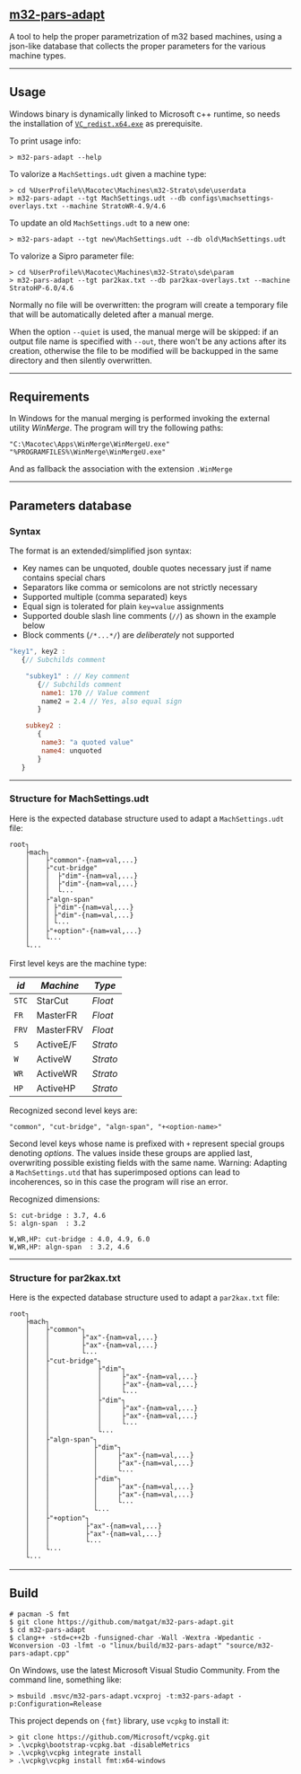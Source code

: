 ## [m32-pars-adapt](https://github.com/matgat/m32-pars-adapt.git)

A tool to help the proper parametrization of m32 based machines,
using a json-like database that collects the proper parameters for the
various machine types.



_________________________________________________________________________
## Usage
Windows binary is dynamically linked to Microsoft c++ runtime,
so needs the installation of
[`VC_redist.x64.exe`](https://aka.ms/vs/17/release/vc_redist.x64.exe)
as prerequisite.

To print usage info:
```
> m32-pars-adapt --help
```

To valorize a `MachSettings.udt` given a machine type:
```
> cd %UserProfile%\Macotec\Machines\m32-Strato\sde\userdata
> m32-pars-adapt --tgt MachSettings.udt --db configs\machsettings-overlays.txt --machine StratoWR-4.9/4.6
```

To update an old `MachSettings.udt` to a new one:
```
> m32-pars-adapt --tgt new\MachSettings.udt --db old\MachSettings.udt
```

To valorize a Sipro parameter file:
```
> cd %UserProfile%\Macotec\Machines\m32-Strato\sde\param
> m32-pars-adapt --tgt par2kax.txt --db par2kax-overlays.txt --machine StratoHP-6.0/4.6
```

Normally no file will be overwritten: the program will create a temporary
file that will be automatically deleted after a manual merge.

When the option `--quiet` is used, the manual merge will be skipped:
if an output file name is specified with `--out`,
there won't be any actions after its creation, otherwise
the file to be modified will be backupped in the same directory and
then silently overwritten.



_________________________________________________________________________
## Requirements
In Windows for the manual merging is performed
invoking the external utility *WinMerge*.
The program will try the following paths:
```
"C:\Macotec\Apps\WinMerge\WinMergeU.exe"
"%PROGRAMFILES%\WinMerge\WinMergeU.exe"
```
And as fallback the association with the extension `.WinMerge`



_________________________________________________________________________
## Parameters database
### Syntax
The format is an extended/simplified json syntax:
* Key names can be unquoted, double quotes necessary just if name contains special chars
* Separators like comma or semicolons are not strictly necessary
* Supported multiple (comma separated) keys
* Equal sign is tolerated for plain `key=value` assignments
* Supported double slash line comments (`//`) as shown in the example below
* Block comments (`/*...*/`) are *deliberately* not supported

```js
"key1", key2 :
   {// Subchilds comment

    "subkey1" : // Key comment
       {// Subchilds comment
        name1: 170 // Value comment
        name2 = 2.4 // Yes, also equal sign
       }

    subkey2 :
       {
        name3: "a quoted value"
        name4: unquoted
       }
   }
```

_________________________________________________________________________
### Structure for MachSettings.udt
Here is the expected database structure used to adapt
a `MachSettings.udt` file:
```
root┐
    ├mach┐
    │    ├"common"-{nam=val,...}
    │    ├"cut-bridge"
    │    │  ├"dim"-{nam=val,...}
    │    │  ├"dim"-{nam=val,...}
    │    │  └···
    │    ├"algn-span"
    │    │ ├"dim"-{nam=val,...}
    │    │ ├"dim"-{nam=val,...}
    │    │ └···
    │    ├"+option"-{nam=val,...}
    │    └···
    └···
```
First level keys are the machine type:

| *id*  | *Machine*  | *Type*    |
|-------|------------|-----------|
| `STC` |  StarCut   |  *Float*  |
| `FR`  |  MasterFR  |  *Float*  |
| `FRV` |  MasterFRV |  *Float*  |
| `S`   |  ActiveE/F |  *Strato* |
| `W`   |  ActiveW   |  *Strato* |
| `WR`  |  ActiveWR  |  *Strato* |
| `HP`  |  ActiveHP  |  *Strato* |


Recognized second level keys are:

	"common", "cut-bridge", "algn-span", "+<option-name>"

Second level keys whose name is prefixed with `+`
represent special groups denoting *options*.
The values inside these groups are applied last,
overwriting possible existing fields with the same name.
Warning: Adapting a `MachSettings.utd` that has
superimposed options can lead to incoherences,
so in this case the program will rise an error.

Recognized  dimensions:

	S: cut-bridge : 3.7, 4.6
	S: algn-span  : 3.2

	W,WR,HP: cut-bridge : 4.0, 4.9, 6.0
	W,WR,HP: algn-span  : 3.2, 4.6


_________________________________________________________________________
### Structure for par2kax.txt
Here is the expected database structure used to adapt
a `par2kax.txt` file:
```
root┐
    ├mach┐
    │    ├"common"┐
    │    │        ├"ax"-{nam=val,...}
    │    │        ├"ax"-{nam=val,...}
    │    │        └···
    │    ├"cut-bridge"┐
    │    │            ├"dim"┐
    │    │            │     ├"ax"-{nam=val,...}
    │    │            │     ├"ax"-{nam=val,...}
    │    │            │     └···
    │    │            ├"dim"┐
    │    │            │     ├"ax"-{nam=val,...}
    │    │            │     ├"ax"-{nam=val,...}
    │    │            │     └···
    │    │            └···
    │    ├"algn-span"┐
    │    │           ├"dim"┐
    │    │           │     ├"ax"-{nam=val,...}
    │    │           │     ├"ax"-{nam=val,...}
    │    │           │     └···
    │    │           ├"dim"┐
    │    │           │     ├"ax"-{nam=val,...}
    │    │           │     ├"ax"-{nam=val,...}
    │    │           │     └···
    │    │           └···
    │    ├"+option"┐
    │    │         ├"ax"-{nam=val,...}
    │    │         ├"ax"-{nam=val,...}
    │    │         └···
    │    └···
    └···
```

_________________________________________________________________________
## Build
```
# pacman -S fmt
$ git clone https://github.com/matgat/m32-pars-adapt.git
$ cd m32-pars-adapt
$ clang++ -std=c++2b -funsigned-char -Wall -Wextra -Wpedantic -Wconversion -O3 -lfmt -o "linux/build/m32-pars-adapt" "source/m32-pars-adapt.cpp"
```

On Windows, use the latest Microsoft Visual Studio Community.
From the command line, something like:
```
> msbuild .msvc/m32-pars-adapt.vcxproj -t:m32-pars-adapt -p:Configuration=Release
```
This project depends on `{fmt}` library, use `vcpkg` to install it:
```
> git clone https://github.com/Microsoft/vcpkg.git
> .\vcpkg\bootstrap-vcpkg.bat -disableMetrics
> .\vcpkg\vcpkg integrate install
> .\vcpkg\vcpkg install fmt:x64-windows
```
